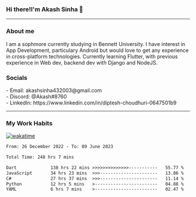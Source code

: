 <h3>Hi there!I'm Akash Sinha 👋</h3>

--- 

<h3>About me</h3>
I am a sophmore currently studying in Bennett University. I have interest in App Development, particulary Android but would love to get any experience in cross-platform technologies. Currently learning Flutter, with previous experience in Web dev, backend dev with Django and NodeJS.

<h3>Socials</h3>
 - Email: akashsinha432003@gmail.com<br>
 - Discord: @Akash#8760<br>
 - LinkedIn: https://www.linkedin.com/in/diptesh-choudhuri-0647501b9<br>


---

<h3>My Work Habits</h3>

[![wakatime](https://wakatime.com/badge/user/938b2951-49cf-4810-9b9e-c17cde3d3343.svg)](https://wakatime.com/@938b2951-49cf-4810-9b9e-c17cde3d3343)

<!--START_SECTION:waka-->

```txt
From: 26 December 2022 - To: 09 June 2023

Total Time: 248 hrs 7 mins

Dart             138 hrs 22 mins >>>>>>>>>>>>>>-----------   55.77 %
JavaScript       34 hrs 23 mins  >>>----------------------   13.86 %
C#               27 hrs 37 mins  >>>----------------------   11.14 %
Python           12 hrs 5 mins   >------------------------   04.88 %
YAML             6 hrs 7 mins    >------------------------   02.47 %
```

<!--END_SECTION:waka-->

